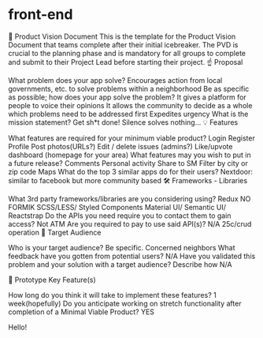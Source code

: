 # front-end

👀 Product Vision Document
This is the template for the Product Vision Document that teams complete after their initial icebreaker. The PVD is crucial to the planning phase and is mandatory for all groups to complete and submit to their Project Lead before starting their project.
☝️ Proposal

What problem does your app solve?
Encourages action from local governments, etc. to solve problems within a neighborhood
Be as specific as possible; how does your app solve the problem?
It gives a platform for people to voice their opinions
It allows the community to decide as a whole which problems need to be addressed first
Expedites urgency
What is the mission statement?
Get sh\*t done!
Silence solves nothing...
💡 Features

What features are required for your minimum viable product?
Login
Register
Profile
Post photos(URLs?)
Edit / delete issues (admins?)
Like/upvote
dashboard (homepage for your area)
What features may you wish to put in a future release?
Comments
Personal activity
Share to SM
Filter by city or zip code
Maps
What do the top 3 similar apps do for their users?
Nextdoor: similar to facebook but more community based
🛠 Frameworks - Libraries

What 3rd party frameworks/libraries are you considering using?
Redux
NO FORMIK
SCSS/LESS/ Styled Components
Material UI/ Semantic UI/ Reactstrap
Do the APIs you need require you to contact them to gain access?
Not ATM
Are you required to pay to use said API(s)?
N/A
25c/crud operation
🎯 Target Audience

Who is your target audience? Be specific.
Concerned neighbors
What feedback have you gotten from potential users?
N/A
Have you validated this problem and your solution with a target audience? Describe how
N/A

🔑 Prototype Key Feature(s)

How long do you think it will take to implement these features?
1 week(hopefully)
Do you anticipate working on stretch functionality after completion of a Minimal Viable Product?
YES

Hello!
